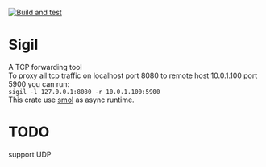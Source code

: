 [![Build and test](https://github.com/HeilAsuka/Sigil/actions/workflows/build-and-test.yaml/badge.svg)](https://github.com/HeilAsuka/Sigil/actions/workflows/build-and-test.yaml)

# Sigil

A TCP forwarding tool  
To proxy all tcp traffic on localhost port 8080 to remote host 10.0.1.100 port 5900 you can run:  
`sigil -l 127.0.0.1:8080 -r 10.0.1.100:5900`  
This crate use [smol](https://github.com/smol-rs/smol) as async runtime.

# TODO

support UDP
